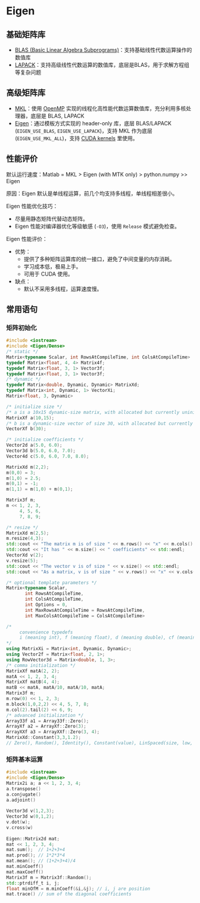 # Eigen

## 基础矩阵库

- [BLAS (Basic Linear Algebra Subprograms)]()：支持基础线性代数运算操作的数值库
- [LAPACK]()：支持高级线性代数运算的数值库，底层是BLAS，用于求解方程组等复杂问题

## 高级矩阵库

- [MKL]()：使用 [OpenMP]() 实现的线程化高性能代数运算数值库，充分利用多核处理器，底层是 BLAS, LAPACK
- [Eigen]()：通过模板方式实现的 header-only 库，底层 BLAS/LAPACK (`EIGEN_USE_BLAS`, `EIGEN_USE_LAPACK`)，支持 MKL 作为底层 (`EIGEN_USE_MKL_ALL`)，支持 [CUDA kernels]() 里使用。

## 性能评价

默认运行速度：Matlab = MKL > Eigen (with MTK only) > python.numpy >> Eigen

原因：Eigen 默认是单线程运算，前几个均支持多线程，单线程相差很小。

Eigen 性能优化技巧：
- 尽量用静态矩阵代替动态矩阵。
- Eigen 性能对编译器优化等级敏感 (`-O3`)，使用 `Release` 模式避免检查。

Eigen 性能评价：
- 优势：
  - 提供了多种矩阵运算库的统一接口，避免了中间变量的内存消耗。
  - 学习成本低，极易上手。
  - 可用于 CUDA 使用。
- 缺点：
  - 默认不采用多线程，运算速度慢。

## 常用语句

### 矩阵初始化

```c++
#include <iostream>
#include <Eigen/Dense>
/* static */
Matrix<typename Scalar, int RowsAtCompileTime, int ColsAtCompileTime>
typedef Matrix<float, 4, 4> Matrix4f;
typedef Matrix<float, 3, 1> Vector3f;
typedef Matrix<float, 3, 1> Vector3f;
/* dynamic */
typedef Matrix<double, Dynamic, Dynamic> MatrixXd;
typedef Matrix<int, Dynamic, 1> VectorXi;
Matrix<float, 3, Dynamic>

/* initialize size */
/* a is a 10x15 dynamic-size matrix, with allocated but currently uninitialized coefficients. */
MatrixXf a(10,15);
/* b is a dynamic-size vector of size 30, with allocated but currently uninitialized coefficients. */
VectorXf b(30);

/* initialize coefficients */
Vector2d a(5.0, 6.0);
Vector3d b(5.0, 6.0, 7.0);
Vector4d c(5.0, 6.0, 7.0, 8.0);

MatrixXd m(2,2);
m(0,0) = 3;
m(1,0) = 2.5;
m(0,1) = -1;
m(1,1) = m(1,0) + m(0,1);

Matrix3f m;
m << 1, 2, 3,
     4, 5, 6,
     7, 8, 9;

/* resize */
MatrixXd m(2,5);
m.resize(4,3);
std::cout << "The matrix m is of size " << m.rows() << "x" << m.cols() << std::endl;
std::cout << "It has " << m.size() << " coefficients" << std::endl;
VectorXd v(2);
v.resize(5);
std::cout << "The vector v is of size " << v.size() << std::endl;
std::cout << "As a matrix, v is of size " << v.rows() << "x" << v.cols() << std::endl;

/* optional template parameters */
Matrix<typename Scalar,
       int RowsAtCompileTime,
       int ColsAtCompileTime,
       int Options = 0,
       int MaxRowsAtCompileTime = RowsAtCompileTime,
       int MaxColsAtCompileTime = ColsAtCompileTime>

/*
	 convenience typedefs
	 i (meaning int), f (meaning float), d (meaning double), cf (meaning complex<float>), 	 or cd (meaning complex<double>)
*/
using MatrixXi = Matrix<int, Dynamic, Dynamic>;
using Vector2f = Matrix<float, 2, 1>;
using RowVector3d = Matrix<double, 1, 3>;
/* comma initialization */
MatrixXf matA(2, 2);
matA << 1, 2, 3, 4;
MatrixXf matB(4, 4);
matB << matA, matA/10, matA/10, matA;
Matrix3f m;
m.row(0) << 1, 2, 3;
m.block(1,0,2,2) << 4, 5, 7, 8;
m.col(2).tail(2) << 6, 9;   
/* advanced initialization */
Array33f a1 = Array33f::Zero();
ArrayXf a2 = ArrayXf::Zero(3);
ArrayXXf a3 = ArrayXXf::Zero(3, 4);
MatrixXd::Constant(3,3,1.2);
// Zero(), Random(), Identity(), Constant(value), LinSpaced(size, low, high)
```

### 矩阵基本运算

```c++
#include <iostream>
#include <Eigen/Dense>
Matrix2i a; a << 1, 2, 3, 4;
a.transpose()
a.conjugate()
a.adjoint()
  
Vector3d v(1,2,3);
Vector3d w(0,1,2);
v.dot(w);
v.cross(w)
  
Eigen::Matrix2d mat;
mat << 1, 2, 3, 4;
mat.sum();  // 1+2+3+4
mat.prod(); // 1*2*3*4
mat.mean(); // (1+2+3+4)/4
mat.minCoeff()
mat.maxCoeff()
Matrix3f m = Matrix3f::Random();
std::ptrdiff_t i, j;
float minOfM = m.minCoeff(&i,&j); // i, j are position
mat.trace() // sum of the diagonal coefficients
```
